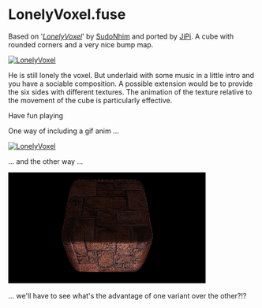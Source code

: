 # LonelyVoxel.fuse

Based on '_[LonelyVoxel](https://www.shadertoy.com/view/Mslczn)_' by [SudoNhim](https://www.shadertoy.com/user/SudoNhim) and ported by [JiPi](../../Site/Profiles/JiPi.md). A cube with rounded corners and a very nice bump map.

[![LonelyVoxel](https://user-images.githubusercontent.com/78935215/108084988-2211ab80-7075-11eb-911d-b24996b84a65.PNG)](https://github.com/nmbr73/Shadertoys/blob/main/ObjektShader/LonelyVoxel.md)

He is still lonely the voxel. But underlaid with some music in a little intro and you have a sociable composition. A possible extension would be to provide the six sides with different textures. The animation of the texture relative to the movement of the cube is particularly effective.

Have fun playing

One way of including a gif anim ...

[![LonelyVoxel](https://user-images.githubusercontent.com/78935215/108086263-79fce200-7076-11eb-9c63-10d09ef78965.gif)](https://www.shadertoy.com/embed/Mslczn?gui=true&t=10&paused=true&muted=false)

... and the other way ...

![LonelyVoxel](LonelyVoxel.gif "LonelyVoxel.fuse")

... we'll have to see what's the advantage of one variant over the other?!?